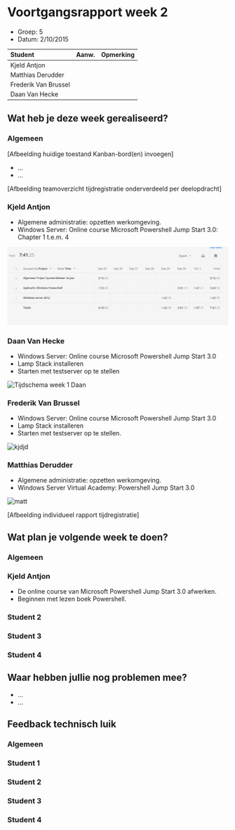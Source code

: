 # Voortgangsrapport week 2

* Groep: 5
* Datum: 2/10/2015

| Student  | Aanw. | Opmerking |
| :---     | :---  | :---      |
| Kjeld Antjon |       |           |
| Matthias Derudder |       |           |
| Frederik Van Brussel |       |           |
| Daan Van Hecke |       |           |

## Wat heb je deze week gerealiseerd?

### Algemeen

[Afbeelding huidige toestand Kanban-bord(en) invoegen]

* ...
* ...

[Afbeelding teamoverzicht tijdregistratie onderverdeeld per deelopdracht]

### Kjeld Antjon

* Algemene administratie: opzetten werkomgeving.
* Windows Server: Online course Microsoft Powershell Jump Start 3.0: Chapter 1 t.e.m. 4

![Tijdschema week 1 Kjeld](./Screenshots/KjeldWeek1.png)



### Daan Van Hecke

* Windows Server: Online course Microsoft Powershell Jump Start 3.0
* Lamp Stack installeren
* Starten met testserver op te stellen

![Tijdschema week 1 Daan]()

### Frederik Van Brussel

* Windows Server: Online course Microsoft Powershell Jump Start 3.0
* Lamp Stack installeren
* Starten met testserver op te stellen.

![kjdjd](http://puu.sh/kDNeO/68749e9f35.png)

### Matthias Derudder

* Algemene administratie: opzetten werkomgeving.
* Windows Server Virtual Academy: Powershell Jump Start 3.0

![matt](http://i.imgur.com/vW5L9lC.jpg)


[Afbeelding individueel rapport tijdregistratie]

## Wat plan je volgende week te doen?

### Algemeen
### Kjeld Antjon

* De online course van Microsoft Powershell Jump Start 3.0 afwerken.
* Beginnen met lezen boek Powershell.

### Student 2
### Student 3
### Student 4

## Waar hebben jullie nog problemen mee?

* ...
* ...

## Feedback technisch luik

### Algemeen

### Student 1
### Student 2
### Student 3
### Student 4

